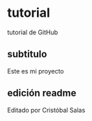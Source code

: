 # tutorial

tutorial de GitHub

## subtitulo

Este es mi proyecto

## edición readme

Editado por Cristóbal Salas
